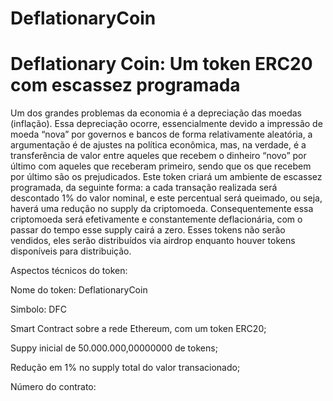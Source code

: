 # DeflationaryCoin
# Deflationary Coin: Um token ERC20 com escassez programada

Um dos grandes problemas da economia é a depreciação das moedas (inflação). Essa depreciação ocorre, essencialmente devido a impressão de moeda “nova” por governos e bancos de forma relativamente aleatória, a argumentação é de ajustes na política econômica, mas, na verdade, é a transferência de valor entre aqueles que recebem o dinheiro “novo” por último com aqueles que receberam primeiro, sendo que os que recebem por último são os prejudicados. Este token criará um ambiente de escassez programada, da seguinte forma: a cada transação realizada será descontado 1% do valor nominal, e este percentual será queimado, ou seja, haverá uma redução no supply da criptomoeda. Consequentemente essa criptomoeda será efetivamente e constantemente deflacionária, com o passar do tempo esse supply cairá a zero. Esses tokens não serão vendidos, eles serão distribuídos via airdrop enquanto houver tokens disponíveis para distribuição.

Aspectos técnicos do token:

Nome do token: DeflationaryCoin

Simbolo: DFC

Smart Contract sobre a rede Ethereum, com um token ERC20;

Suppy inicial de 50.000.000,00000000 de tokens;

Redução em 1% no supply total do valor transacionado;

Número do contrato:
